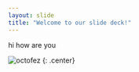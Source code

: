 ```yaml
---
layout: slide
title: "Welcome to our slide deck!"
---
```


hi how are you

![octofez](https://octodex.github.com/images/octofez.png)
{: .center}
